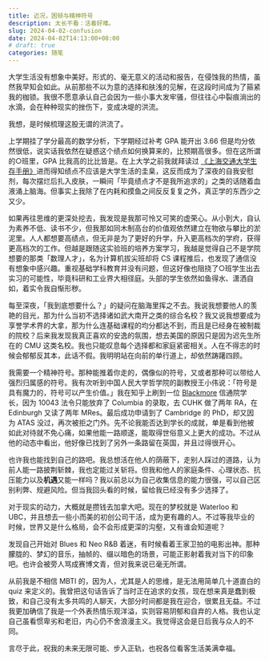 ```yaml
---
title: 近况，困顿与精神符号
description: 太长不看：活着好难。
slug: 2024-04-02-confusion
date: 2024-04-02T14:13:00+08:00
# draft: true
categories: 随笔
---
```


大学生活没有想象中美好。形式的、毫无意义的活动和报告，在侵蚀我的热情，虽然我早知会如此。从前那些不以为意的选择和肤浅的见解，在这段时间成为了箍紧我的枷锁。我很不愿意承认自己会因为一些小事大发牢骚，但往往心中裂痕淌出的水滴，会在种种现实的挫伤下，变成决堤的洪流。

我想，是时候梳理这股无谓的洪流了。

上学期挂了学分最高的数学分析，下学期经过补考 GPA 能开出 3.66 但是均分依然很低，说实话我依然在疑惑这个绩点如何换算来的，比预期高很多。但在这所谓的○班里，GPA 比我高的比比皆是。在上大学之前我就拜读过 [《上海交通大学生存手册》](https://survivesjtu.gitbook.io/survivesjtumanual)进而得知绩点不应该是大学生活的圭臬，这反而成为了深夜的自我安慰剂，每次摆烂后扎入皮肤，一瞬间「毕竟绩点才不是我所追求的」之类的话随着血液涌上脑海。但事实上我除了在内耗和摸鱼之间反反复复之外，真正学的东西少之又少。

如果再往思维的更深处挖去，我发现是我那可怜又可笑的虚荣心。从小到大，自认为素养不低、读书不少，但我那如同木制高台的价值观依然建立在物欲与攀比的淤泥里。人人都想要高绩点，但无非是为了更好的升学，升入更高档次的学府，获得更高档次的工作。但越是跟随这实验班的培养方案学习，我越是觉得自己不是学院想要的那类「数理人才」，名为计算机拔尖班却将 CS 课程推后，也发现了通信没有想象中感兴趣。重视基础学科教育并没有问题，但这好像也阻挠了○班学生出去实习的可能性，毕竟科研和工业界大相径庭。头部的学生依然如鱼得水、潇洒自如，着实令我自惭形秽。

每至深夜，「我到底想要什么？」的疑问在脑海里挥之不去。我说我想要他人的羡艳的目光，那为什么当初不选择诸如武大南开之类的综合名校？我又说我想要成为享誉学术界的大拿，那为什么连基础课程的均分都达不到，而且是已经身在被制裁的院校？后来我发现我真正喜欢的安逸的氛围，想去美国的原因只是因为迟先生所在的 CMU 这类名校。我也只能叹息每个选择都和家庭紧密相关。人在不得志的时候会郁郁反其本，此话不假。我明明站在向前的单行道上，却依然踌躇四顾。

我需要一个精神符号。那种能推着你走的，偶像似的符号，又或者那种可以带给人强烈归属感的符号。我有次听到中国人民大学哲学院的副教授王小伟说：「符号是具有魔力的，符号可以产生价值。」我在知乎上刷到一位 [Blackmore](https://www.zhihu.com/people/shady-13) 信通院学长，因为 10043 法令只能放弃了 Columbia 的录取，去 CUHK 做了两年 RA，在 Edinburgh 又读了两年 MRes。最后成功申请到了 Cambridge 的 PhD，却又因为 ATAS 没过，再次被拒之门外。先不论我能否达到学长的成就，单是看到他被如此对待就不免心痛，如果他能一路顺遂，能取得世俗意义上更大的成功。不过从他的动态中看出，他好像已找到了另外一条路留在英国，并且过得很开心。

也许我也能找到自己的路吧。我总想活在他人的荫蔽下，走别人踩过的道路，认为前人能一路披荆斩棘，我也定能过关斩将。但我和他人的家庭条件、心理状态、抗压能力以及**机遇**又能一样吗？我以前总以为自己收集信息的能力很强，可以自己区别利弊、规避风险。但当我回头看的时候，留给我已经没有多少选择了。

对于现实的动力，大概就是攒钱去加拿大吧。现在的梦校就是 Waterloo 和 UBC，并且想去一些小而美的初创公司干活，成为更有趣的人。不过等我毕业的时候，世界又是什么格局，会不会形成更深的沟壑，又有谁会知道呢？

发现自己开始对 Blues 和 Neo R&B 着迷，有时候看着王家卫拍的电影出神。那种朦胧的、梦幻的音乐，抽帧的、缀以暗色的场景，可能正影射着我对当下的印象吧。也许会被旁人骂成赛博文青，但对我来说已毫无所谓。

从前我是不相信 MBTI 的，因为人，尤其是人的思维，是无法用简单几十道直白的 quiz 来定义的。我曾把这句话告诉了当时正在追求的女孩，现在想来真是蠢到极致，和自己没有太多共鸣的人聊天，大部分时间都是我在迎合，很累且无益。不过我更加确信了我是一个外表热情乐观洋溢，实则容易阴郁和自弃的人格。我也认定自己虽看惯卑劣和老旧，内心仍不舍浪漫主义。我觉得这会是日后我与众人的不同。

言尽于此，祝我的未来无限可能、步入正轨，也祝各位看客生活美满幸福。

